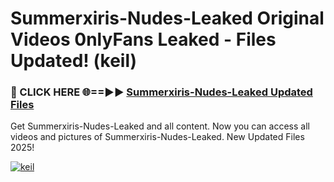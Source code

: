 # Summerxiris-Nudes-Leaked Original Videos 0nlyFans Leaked - Files Updated! (keil)

<h3>🔴 CLICK HERE 🌐==►► <a href="https://tinyurl.com/yrmya6cz" rel="nofollow">Summerxiris-Nudes-Leaked Updated Files</a></h3>

Get Summerxiris-Nudes-Leaked and all content. Now you can access all videos and pictures of Summerxiris-Nudes-Leaked. New Updated Files 2025!

[![keil](https://i.imgur.com/FMdXYCs.gif)](https://tinyurl.com/yrmya6cz)
